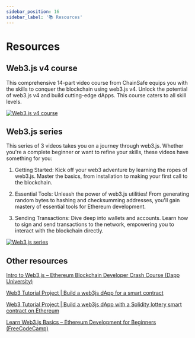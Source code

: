```yaml
---
sidebar_position: 16
sidebar_label: '📚 Resources'
---
```

# Resources

## Web3.js v4 course

This comprehensive 14-part video course from ChainSafe equips you with the skills to conquer the blockchain using web3.js v4. Unlock the potential of web3.js v4 and build cutting-edge dApps. This course caters to all skill levels.

[![Web3.js v4 course](https://img.youtube.com/vi/3ZO_t-Kyr1g/0.jpg)](https://www.youtube.com/watch?v=3ZO_t-Kyr1g&list=PLPn3rQCo3XrP4LbQcOyyHQR8McV7w3HZT)


## Web3.js series

This series of 3 videos takes you on a journey through web3.js. Whether you're a complete beginner or want to refine your skills, these videos have something for you:

1. Getting Started: Kick off your web3 adventure by learning the ropes of web3.js. Master the basics, from installation to making your first call to the blockchain.

2. Essential Tools: Unleash the power of web3.js utilities! From generating random bytes to hashing and checksumming addresses, you'll gain mastery of essential tools for Ethereum development.

3. Sending Transactions: Dive deep into wallets and accounts. Learn how to sign and send transactions to the network, empowering you to interact with the blockchain directly.

[![Web3.js series](https://img.youtube.com/vi/BQ_bDH91S4k/0.jpg)](https://www.youtube.com/watch?v=BQ_bDH91S4k&list=PLPn3rQCo3XrNf__8irs4-MjMt4fJqW2I_)

## Other resources

[Intro to Web3.js – Ethereum Blockchain Developer Crash Course (Dapp University)](https://www.dappuniversity.com/articles/web3-js-intro)

[Web3 Tutorial Project | Build a web3js dApp for a smart contract](https://www.youtube.com/watch?v=Qu6GloG0dQk)

[Web3 Tutorial Project | Build a web3js dApp with a Solidity lottery smart contract on Ethereum](https://www.youtube.com/watch?v=8ElPDw0laIo)

[Learn Web3.js Basics – Ethereum Development for Beginners (FreeCodeCamp)](https://www.freecodecamp.org/news/learn-web3js-basics/)






